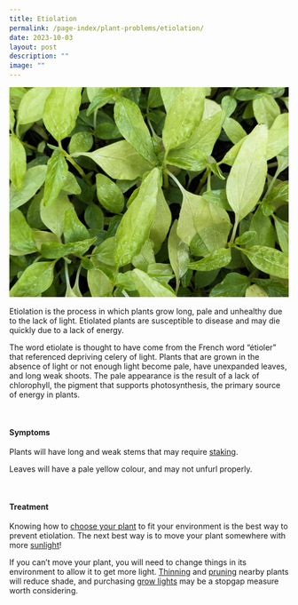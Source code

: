 ```yaml
---
title: Etiolation
permalink: /page-index/plant-problems/etiolation/
date: 2023-10-03
layout: post
description: ""
image: ""
---
```

<section>
	<img title="Etiolated seedlings in an overcrowded planting tray. Photo by Jacqueline Chua." src="/images/Plant%20problems/etoilation_overcrowding_jacquelinechua.jpg">
<p>Etiolation is the process in which plants grow long, pale and unhealthy due to the lack of light. Etiolated plants are susceptible to disease and may die quickly due to a lack of energy. </p>
<p>The word etiolate is thought to have come from the French word “étioler” that referenced depriving celery of light. Plants that are grown in the absence of light or not enough light become pale, have unexpanded leaves, and long weak shoots. The pale appearance is the result of a lack of chlorophyll, the pigment that supports photosynthesis, the primary source of energy in plants.</p>
</section>
<br>
<section>
	<h4>Symptoms</h4>
	<p>Plants will have long and weak stems that may require <a href="/page-index/hardscapes/staking/">staking</a>.</p>
	<p>Leaves will have a pale yellow colour, and may not unfurl properly.</p> 
		</section>
<br>
<section>
	<h4>Treatment</h4>
	<p>Knowing how to <a href="/learn-more-about-gardening/plants/">choose your plant</a> to fit your environment is the best way to prevent etiolation. The next best way is to move your plant somewhere with more <a href="/page-index/horticulture-techniques/gauging-light/">sunlight</a>!</p>
	<p>If you can’t move your plant, you will need to change things in its environment to allow it to get more light. <a href="/page-index/horticulture-techniques/plant-spacing/">Thinning</a> and <a href="/page-index/horticulture-techniques/pruning/">pruning</a> nearby plants will reduce shade, and purchasing <a href="/page-index/horticulture-techniques/grow-lights/">grow lights</a> may be a stopgap measure worth considering. </p>
</section>